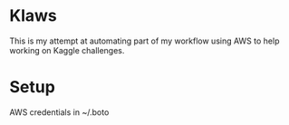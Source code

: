 Klaws
============

This is my attempt at automating part of my workflow using AWS to help working on Kaggle challenges.


# Setup

AWS credentials in ~/.boto
